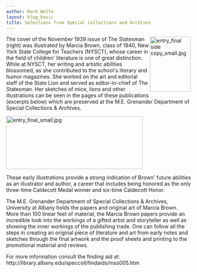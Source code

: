 ```yaml
---
author: Mark Wolfe
layout: blog_basic
title: Selections from Special Collections and Archives
---
```

<div class="entry-body">
<p><img align="right" alt="entry_final side copy_small.jpg" height="150" hspace="2" src="{{ site.url }}/posts-img/entry_final%20side%20copy_small.jpg" vspace="2" width="111"/></p>
<p>The cover of the November 1939 issue of The Statesman (right) was illustrated by Marcia Brown, class of 1940, New York State College for Teachers (NYSCT), whose career in the field of children' literature is one of great distinction.  While at NYSCT, her writing and artistic abilities blossomed, as she contributed to the school's literary and humor magazines. She worked on the art and editorial staff of the State Lion and served as editor-in-chief of The Statesman.  Her sketches of mice, lions and other illustrations can be seen in the pages of these publications (excerpts below) which are preserved at the M.E. Grenander Department of Special Collections &amp; Archives.</p>
<p><img alt="entry_final_small.jpg" height="144" src="{{ site.url }}/posts-img/entry_final_small.jpg" width="372"/></p>
<p>These early illustrations provide a strong indication of Brown' future abilities as an illustrator and author, a career that includes being honored as the only three-time Caldecott Medal winner and six-time Caldecott Honor. </p>
<p>The M.E. Grenander Department of Special Collections &amp; Archives, University at Albany holds the papers and original art of Marcia Brown.  More than 100 linear feet of material, the Marcia Brown papers provide an incredible look into the workings of a gifted artist and storyteller as well as showing the inner workings of the publishing trade. One can follow all the steps in creating an original piece of literature and art from early notes and sketches through the final artwork and the proof sheets and printing to the promotional material and reviews. </p>
<p>For more information consult the finding aid at: <br/>
<ahref="http: findaids="" library.albany.edu="" mss005.htm"="" speccoll="">http://library.albany.edu/speccoll/findaids/mss005.htm</ahref="http:></p></div>